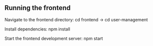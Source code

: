 ## Running the frontend

 Navigate to the frontend directory:
   cd frontend -> cd user-management

 Install dependencies:
   npm install

 Start the frontend development server:
   npm start
